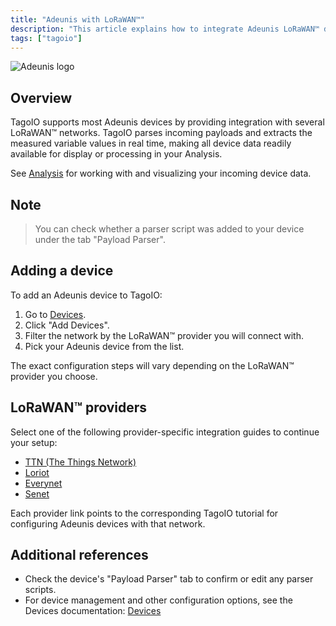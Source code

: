 ```yaml
---
title: "Adeunis with LoRaWAN™"
description: "This article explains how to integrate Adeunis LoRaWAN™ devices with TagoIO, how TagoIO parses device payloads, and the steps to add and configure devices for different LoRaWAN™ network providers."
tags: ["tagoio"]
---
```


![Adeunis logo](/docs_imagem/tagoio/adeunis-with-lorawan-2.png)

## Overview

TagoIO supports most Adeunis devices by providing integration with several LoRaWAN™ networks. TagoIO parses incoming payloads and extracts the measured variable values in real time, making all device data readily available for display or processing in your Analysis.

See [Analysis](../analysis/analysis-overview) for working with and visualizing your incoming device data.

## Note

> You can check whether a parser script was added to your device under the tab "Payload Parser".

## Adding a device

To add an Adeunis device to TagoIO:
1. Go to [Devices](../devices/devices).
2. Click "Add Devices".
3. Filter the network by the LoRaWAN™ provider you will connect with.
4. Pick your Adeunis device from the list.

The exact configuration steps will vary depending on the LoRaWAN™ provider you choose.

## LoRaWAN™ providers

Select one of the following provider-specific integration guides to continue your setup:

- [TTN (The Things Network)](../tutorials/the-things-network-lorawan)
- [Loriot](../tutorials/loriot-lorawan)
- [Everynet](../tutorials/everynet-lorawan)
- [Senet](../tutorials/senet-network)

Each provider link points to the corresponding TagoIO tutorial for configuring Adeunis devices with that network.

## Additional references

- Check the device's "Payload Parser" tab to confirm or edit any parser scripts.
- For device management and other configuration options, see the Devices documentation: [Devices](../devices/devices)